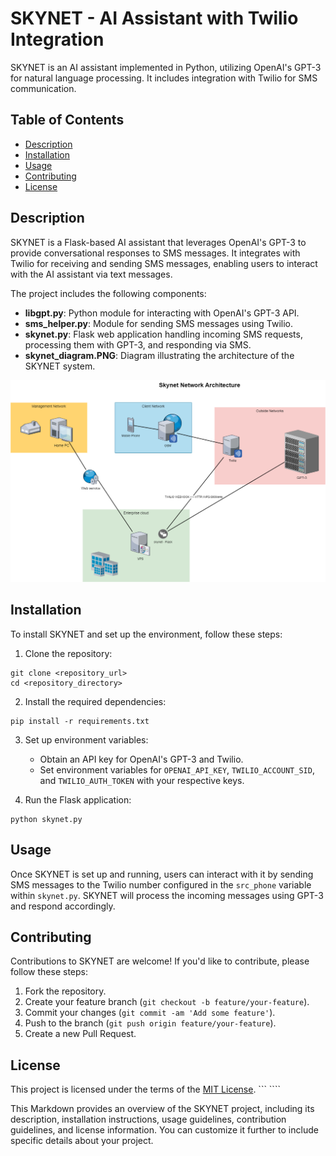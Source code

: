 # SKYNET - AI Assistant with Twilio Integration

SKYNET is an AI assistant implemented in Python, utilizing OpenAI's GPT-3 for natural language processing. It includes integration with Twilio for SMS communication.

## Table of Contents

- [Description](#description)
- [Installation](#installation)
- [Usage](#usage)
- [Contributing](#contributing)
- [License](#license)

## Description

SKYNET is a Flask-based AI assistant that leverages OpenAI's GPT-3 to provide conversational responses to SMS messages. It integrates with Twilio for receiving and sending SMS messages, enabling users to interact with the AI assistant via text messages.

The project includes the following components:

- **libgpt.py**: Python module for interacting with OpenAI's GPT-3 API.
- **sms_helper.py**: Module for sending SMS messages using Twilio.
- **skynet.py**: Flask web application handling incoming SMS requests, processing them with GPT-3, and responding via SMS.
- **skynet_diagram.PNG**: Diagram illustrating the architecture of the SKYNET system.

![](/skynet_diagram.PNG)

## Installation

To install SKYNET and set up the environment, follow these steps:

1. Clone the repository:

```
git clone <repository_url>
cd <repository_directory>
```

2. Install the required dependencies:

```
pip install -r requirements.txt
```

3. Set up environment variables:
   - Obtain an API key for OpenAI's GPT-3 and Twilio.
   - Set environment variables for `OPENAI_API_KEY`, `TWILIO_ACCOUNT_SID`, and `TWILIO_AUTH_TOKEN` with your respective keys.

4. Run the Flask application:

```
python skynet.py
```

## Usage

Once SKYNET is set up and running, users can interact with it by sending SMS messages to the Twilio number configured in the `src_phone` variable within `skynet.py`. SKYNET will process the incoming messages using GPT-3 and respond accordingly.

## Contributing

Contributions to SKYNET are welcome! If you'd like to contribute, please follow these steps:

1. Fork the repository.
2. Create your feature branch (`git checkout -b feature/your-feature`).
3. Commit your changes (`git commit -am 'Add some feature'`).
4. Push to the branch (`git push origin feature/your-feature`).
5. Create a new Pull Request.

## License

This project is licensed under the terms of the [MIT License](LICENSE).
``` ````

This Markdown provides an overview of the SKYNET project, including its description, installation instructions, usage guidelines, contribution guidelines, and license information. You can customize it further to include specific details about your project.
